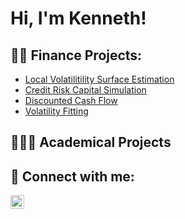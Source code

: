 <h1>Hi, I'm Kenneth!</h1>

<h2>👨‍💻 Finance Projects:</h2>

- [Local Volatilitility Surface Estimation](https://github.com/Quant-Kenneth/Local-Volatility-Surface-Estimation)
- [Credit Risk Capital Simulation](https://github.com/Quant-Kenneth/Credit-Risk-Capital-MonteCarlo-Simulation)
- [Discounted Cash Flow](https://github.com/Quant-Kenneth/DiscountedCashFlow)
- [Volatility Fitting](https://github.com/Quant-Kenneth/Volaility-Fitting)

<h2>👨🏻‍🏫 Academical Projects</h2>

<h2> 🤳 Connect with me:</h2>


[<img align="left" alt="Kenneth | LinkedIn" width="22px" src="https://cdn.jsdelivr.net/npm/simple-icons@v3/icons/linkedin.svg" />][linkedin]


[mail]: aldamakennethtyler@gmail.com
[linkedin]: https://www.linkedin.com/in/kenneth-tyler-aldama-3205b0250/

